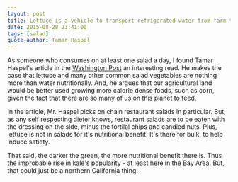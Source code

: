 ```yaml
---
layout: post
title: Lettuce is a vehicle to transport refrigerated water from farm to table.
date: 2015-08-28 23:41:00
tags: [salad]
quote-author: Tamar Haspel
---
```

As someone who consumes on at least one salad a day, I found Tamar Haspel's article in the [Washington Post](http://wapo.st/1hUd9Il) an interesting read. He makes the case that lettuce and many other common salad vegetables are nothing more than water nutritionally. And, he argues that our agricultural land would be better used growing more calorie dense foods, such as corn, given the fact that there are so many of us on this planet to feed.

In the article, Mr. Haspel picks on chain restaurant salads in particular. But, as any self respecting dieter knows, restaurant salads are to be eaten with the dressing on the side, minus the tortilal chips and candied nuts. Plus, lettuce is not in salads for it's nutritional benefit. It's there for bulk, to help induce satiety.

That said, the darker the green, the more nutritional benefit there is. Thus the improbable rise in kale's popularity - at least here in the Bay Area. But, that could just be a northern California thing.
